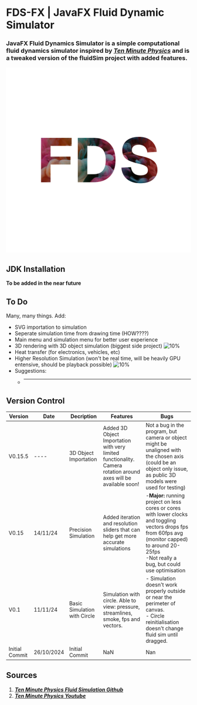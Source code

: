 # FDS-FX | JavaFX Fluid Dynamic Simulator
### JavaFX Fluid Dynamics Simulator is a simple computational fluid dynamics simulator inspired by [***Ten Minute Physics***](https://github.com/matthias-research/pages/blob/master/tenMinutePhysics/17-fluidSim.html) and is a tweaked version of the fluidSim project with added features.
![alt text](https://github.com/AryA-65/FDS-FX/blob/afaa744dc7fb5695844878ea14d0cd0bd2ffa989/FDSLG.png "FDS Logo")

## JDK Installation
**To be added in the near future**

## To Do
Many, many things. Add:
* SVG importation to simulation
* Seperate simulation time from drawing time (HOW????)
* Main menu and simulation menu for better user experience
* 3D rendering with 3D object simulation (biggest side project) ![10%](https://progress-bar.xyz/10)
* Heat transfer (for electronics, vehicles, etc)
* Higher Resolution Simulation (won't be real time, will be heavily GPU entensive, should be playback possible) ![10%](https://progress-bar.xyz/10)
* Suggestions:
  * ------

## Version Control
|Version|Date|Decription|Features|Bugs|
|-------|----|----------|--------|----|
|V0.15.5|----|3D Object Importation|Added 3D Object Importation with very limited functionality. Camera rotation around axes will be available soon!|Not a bug in the program, but camera or object might be unaligned with the chosen axis (could be an object only issue, as public 3D models were used for testing)|
|V0.15|14/11/24|Precision Simulation|Added iteration and resolution sliders that can help get more accurate simulations|-**Major:** running project on less cores or cores with lower clocks and toggling vectors drops fps from 60fps avg (monitor capped) to around 20-25fps<br> -Not really a bug, but could use optimisation|
|V0.1|11/11/24|Basic Simulation with Circle|Simulation with circle. Able to view: pressure, streamlines, smoke, fps and vectors.|- Simulation doesn't work properly outside or near the perimeter of canvas.<br>- Circle reinitialisation doesn't change fluid sim until dragged.|
|Initial Commit|26/10/2024|Initial Commit|NaN|Nan|

## Sources
1. [***Ten Minute Physics Fluid Simulation Github***](https://github.com/matthias-research/pages/blob/master/tenMinutePhysics/17-fluidSim.html)
2. [***Ten Minute Physics Youtube***](https://www.youtube.com/c/TenMinutePhysics)
